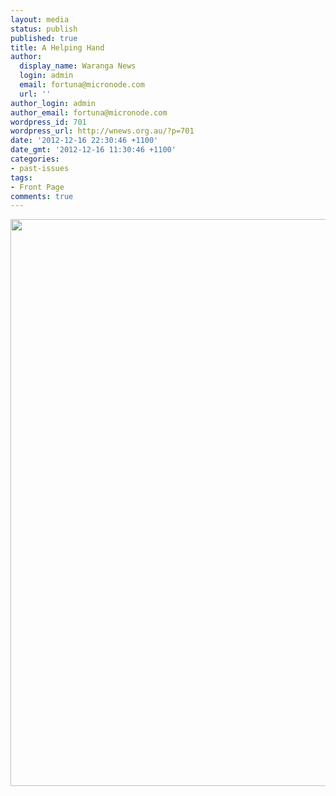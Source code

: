 ```yaml
---
layout: media
status: publish
published: true
title: A Helping Hand
author:
  display_name: Waranga News
  login: admin
  email: fortuna@micronode.com
  url: ''
author_login: admin
author_email: fortuna@micronode.com
wordpress_id: 701
wordpress_url: http://wnews.org.au/?p=701
date: '2012-12-16 22:30:46 +1100'
date_gmt: '2012-12-16 11:30:46 +1100'
categories:
- past-issues
tags:
- Front Page
comments: true
---
```


<a href="{{ site.url }}/images/2012/12/frontpage-20121213.pdf"><img class="alignnone size-full wp-image-699" title="Front Page - December 13, 2012" alt="" src="{{ site.url }}/images/2012/12/frontpage-20121213.png" width="624" height="907" /></a>
